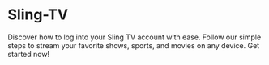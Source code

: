 # Sling-TV
Discover how to log into your Sling TV account with ease. Follow our simple steps to stream your favorite shows, sports, and movies on any device. Get started now!
